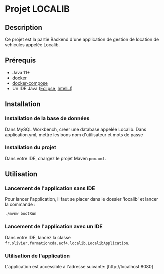 # Projet LOCALIB

## Description

Ce projet est la partie Backend d'une application de gestion de location de vehicules appelée Localib.

## Prérequis

* Java 11+
* [docker](https://www.docker.com/products/docker-desktop)
* [docker-compose](https://docs.docker.com/compose/install/)
* Un IDE Java ([Eclipse](https://www.eclipse.org/downloads/), [IntelliJ](https://www.jetbrains.com/fr-fr/idea/))

## Installation

### Installation de la base de données

Dans MySQL Workbench, créer une database appelée Localib.
Dans application.yml, mettre les bons nom d'utilisateur et mots de passe

### Installation du projet

Dans votre IDE, chargez le projet Maven `pom.xml`.

## Utilisation

### Lancement de l'application sans IDE

Pour lancer l'application, il faut se placer dans le dossier 'localib' et lancer la commande :

```bash
./mvnw bootRun
```

### Lancement de l'application avec un IDE

Dans votre IDE, lancez la classe `fr.olivier.formationcda.ecf4.localib.LocalibApplication`.

### Utilisation de l'application

L'application est accessible à l'adresse suivante: [http://localhost:8080]